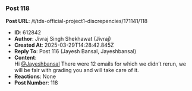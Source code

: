 ### Post 118
**Post URL**: /t/tds-official-project1-discrepencies/171141/118
- **ID**: 612842
- **Author**: Jivraj Singh Shekhawat (Jivraj)
- **Created At**: 2025-03-29T14:28:42.845Z
- **Reply To**: Post 116 (Jayesh Bansal, Jayeshbansal)
- **Content**:  
  Hi <a class="mention" href="/u/jayeshbansal">@Jayeshbansal</a>
There were 12 emails for which we didn’t rerun, we will be fair with grading you and will take care of it.
- **Reactions**: None
- **Post Number**: 118

